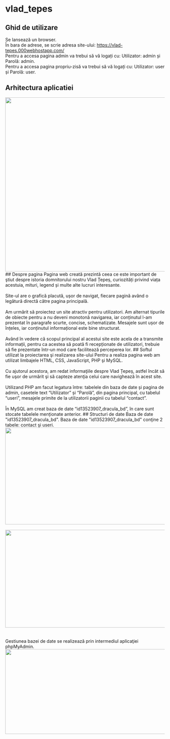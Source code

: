 # vlad_tepes
## Ghid de utilizare
Se lansează un browser.<br>
În bara de adrese, se scrie adresa site-ului: https://vlad-tepes.000webhostapp.com/<br>
Pentru a accesa pagina admin va trebui să vă logați cu: Utilizator: admin și Parolă: admin.<br>
Pentru a accesa pagina propriu-zisă  va trebui să vă logați cu: Utilizator: user și Parolă: user.
## Arhitectura aplicatiei
<div style="text-align: center;">
<img width="950" height="550" src="./screenshots/ap.jpg">
</div>
## Despre pagina
Pagina web creată prezintă ceea ce este important de ştiut despre istoria domnitorului nostru Vlad Țepeș, curiozități privind viața acestuia, mituri, legend și multe alte lucruri interesante.<br><br>
Site-ul are o grafică placută, ușor de navigat, fiecare pagină având o legătură directă către pagina principală.<br><br>
Am urmărit să proiectez un site atractiv pentru utilizatori. Am alternat tipurile de obiecte pentru a nu deveni monotonă navigarea, iar conținutul l-am prezentat în paragrafe scurte, concise, schematizate. Mesajele sunt ușor de înțeles, iar conținutul informațional este bine structurat.<br><br>
Având în vedere că scopul principal al acestui site este acela de a transmite informații, pentru ca acestea să poată fi recepționate de utilizatori, trebuie să fie prezentate într-un mod care facilitează perceperea lor.
## Softul utilizat la proiectarea şi realizarea site-ului
Pentru a realiza pagina web am utilizat limbajele HTML, CSS, JavaScript, PHP şi MySQL.<br><br>  
Cu ajutorul acestora, am redat informaţiile despre Vlad Țepeș, astfel încât să fie uşor de urmărit şi să capteze atenţia celui care navighează în acest site.<br><br>                                                                                                          Utilizand PHP am  facut legatura între: tabelele din baza de date și pagina de admin, casetele text “Utilizator” și “Parolă”, din pagina principal, cu tabelul “useri”, mesajele primite de la utilizatorii paginii cu tabelul “contact”.<br><br>      
În MySQL am creat baza de date “id13523907_dracula_bd”, în care sunt  stocate  tabelele menționate anterior.
## Structuri de date
Baza de date "id13523907_dracula_bd".
Baza de date "id13523907_dracula_bd" conţine 2 tabele: contact şi useri.<br>
<div style="text-align: center;">
<img width="849" height="306" src="./screenshots/ss2.jpg">
</div>
<br>
<div style="text-align: center;">
<img width="847" height="309" src="./screenshots/ss3.jpg">
</div>
<br><br>
Gestiunea bazei de date se realizează prin intermediul aplicaţiei phpMyAdmin.<br>
<div style="text-align: center;">
<img width="1135" height="268" src="./screenshots/ss1.jpg">
</div>
